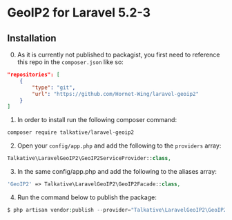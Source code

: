 # GeoIP2 for Laravel 5.2-3

## Installation

0) As it is currently not published to packagist, you first need to reference this repo in the `composer.json` like so:
``` json
"repositories": [
	{
		"type": "git",
		"url": "https://github.com/Hornet-Wing/laravel-geoip2"
	}
]
```

1) In order to install run the following composer command:

``` bash
composer require talkative/laravel-geoip2
```

2) Open your `config/app.php` and add the following to the `providers` array:

``` php
Talkative\LaravelGeoIP2\GeoIP2ServiceProvider::class,
```

3) In the same config/app.php and add the following to the aliases array:

``` php
'GeoIP2' => Talkative\LaravelGeoIP2\GeoIP2Facade::class,
```

4) Run the command below to publish the package:

``` php
$ php artisan vendor:publish --provider="Talkative\LaravelGeoIP2\GeoIP2ServiceProvider"
```
